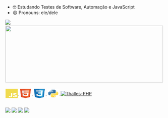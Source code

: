## 

- 🤓 Estudando Testes de Software, Automação e JavaScript
- 😄 Pronouns: ele/dele

<div>
	<a href="https:github.com/Thalles-PeSilva">
	<img height="180em" src="https://github-readme-stats.vercel.app/api?username=Thalles-PeSilva&show_icons=true&theme=highcontrast&include_all_commits=true&count_private=true"/>
	<img height="180em" width="500em"  src="https://github-readme-stats.vercel.app/api/top-langs/?username=Thalles-PeSilva&layout=compact&langs_count=168&theme=highcontrast"/>
</div>


<div style="display: inline_block"><br>
  <img align="center" alt="Thalles-Js" height="30" width="40" src="https://raw.githubusercontent.com/devicons/devicon/master/icons/javascript/javascript-plain.svg">
  <img align="center" alt="Thalles-HTML" height="30" width="40" src="https://raw.githubusercontent.com/devicons/devicon/master/icons/html5/html5-original.svg">
  <img align="center" alt="Thalles-CSS" height="30" width="40" src="https://raw.githubusercontent.com/devicons/devicon/master/icons/css3/css3-original.svg">
  <img align="center" alt="Thalles-Python" height="30" width="40" src="https://raw.githubusercontent.com/devicons/devicon/master/icons/python/python-original.svg">
  <img align="center" alt="Thalles-PHP" height="30" width="40" src="https://cdn.jsdelivr.net/gh/devicons/devicon/icons/php/php-original.svg">
  

##
<div>
 <a href="https://discord.gg/344988285816274965" target="_blank"><img src="https://img.shields.io/badge/Discord-7289DA?style=for-the-badge&logo=discord&logoColor=white" target="_blank"></a> 
  <a href = "mailto:thallespe.silva@gmail.com"><img src="https://img.shields.io/badge/-Gmail-%23333?style=for-the-badge&logo=gmail&logoColor=white" target="_blank"></a>
  <a href="https://www.linkedin.com/in/thalles-pereira-da-silva-5b892b130" target="_blank"><img src="https://img.shields.io/badge/-LinkedIn-%230077B5?style=for-the-badge&logo=linkedin&logoColor=white" target="_blank"></a> 
  <a href="https://wa.me/5511948695612" target="_blank"><img src="https://img.shields.io/badge/WhatsApp-25D366?style=for-the-badge&logo=whatsapp&logoColor=white"></a>
  
  </div>
